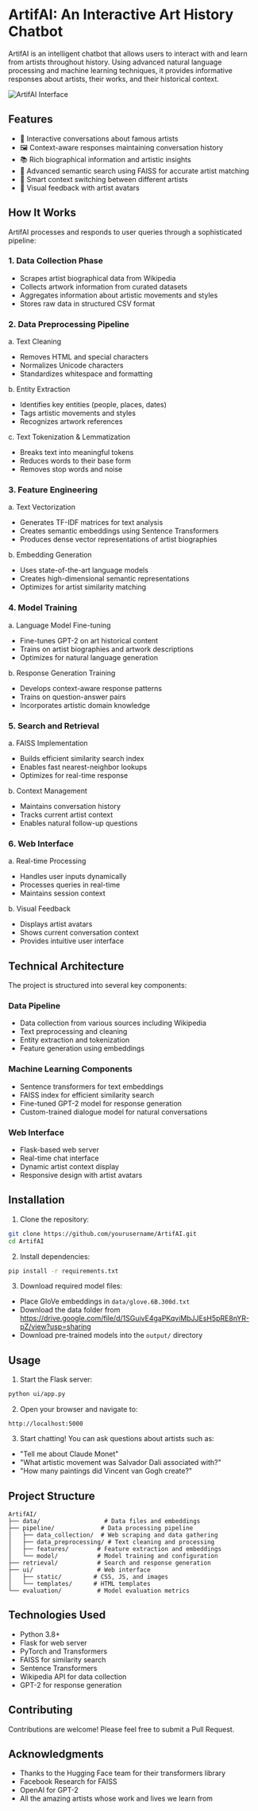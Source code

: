 # ArtifAI: An Interactive Art History Chatbot

ArtifAI is an intelligent chatbot that allows users to interact with and learn from artists throughout history. Using advanced natural language processing and machine learning techniques, it provides informative responses about artists, their works, and their historical context.

![ArtifAI Interface](https://github.com/user-attachments/assets/2fd73169-202f-49b5-a535-5ce410cadb52)

## Features

- 🎨 Interactive conversations about famous artists
- 🖼️ Context-aware responses maintaining conversation history
- 📚 Rich biographical information and artistic insights
- 🤖 Advanced semantic search using FAISS for accurate artist matching
- 🎯 Smart context switching between different artists
- 👤 Visual feedback with artist avatars

## How It Works

ArtifAI processes and responds to user queries through a sophisticated pipeline:

### 1. Data Collection Phase
- Scrapes artist biographical data from Wikipedia
- Collects artwork information from curated datasets
- Aggregates information about artistic movements and styles
- Stores raw data in structured CSV format

### 2. Data Preprocessing Pipeline
a. Text Cleaning
   - Removes HTML and special characters
   - Normalizes Unicode characters
   - Standardizes whitespace and formatting
   
b. Entity Extraction
   - Identifies key entities (people, places, dates)
   - Tags artistic movements and styles
   - Recognizes artwork references
   
c. Text Tokenization & Lemmatization
   - Breaks text into meaningful tokens
   - Reduces words to their base form
   - Removes stop words and noise

### 3. Feature Engineering
a. Text Vectorization
   - Generates TF-IDF matrices for text analysis
   - Creates semantic embeddings using Sentence Transformers
   - Produces dense vector representations of artist biographies

b. Embedding Generation
   - Uses state-of-the-art language models
   - Creates high-dimensional semantic representations
   - Optimizes for artist similarity matching

### 4. Model Training
a. Language Model Fine-tuning
   - Fine-tunes GPT-2 on art historical content
   - Trains on artist biographies and artwork descriptions
   - Optimizes for natural language generation

b. Response Generation Training
   - Develops context-aware response patterns
   - Trains on question-answer pairs
   - Incorporates artistic domain knowledge

### 5. Search and Retrieval
a. FAISS Implementation
   - Builds efficient similarity search index
   - Enables fast nearest-neighbor lookups
   - Optimizes for real-time response

b. Context Management
   - Maintains conversation history
   - Tracks current artist context
   - Enables natural follow-up questions

### 6. Web Interface
a. Real-time Processing
   - Handles user inputs dynamically
   - Processes queries in real-time
   - Maintains session context

b. Visual Feedback
   - Displays artist avatars
   - Shows current conversation context
   - Provides intuitive user interface

## Technical Architecture

The project is structured into several key components:

### Data Pipeline
- Data collection from various sources including Wikipedia
- Text preprocessing and cleaning
- Entity extraction and tokenization
- Feature generation using embeddings

### Machine Learning Components
- Sentence transformers for text embeddings
- FAISS index for efficient similarity search
- Fine-tuned GPT-2 model for response generation
- Custom-trained dialogue model for natural conversations

### Web Interface
- Flask-based web server
- Real-time chat interface
- Dynamic artist context display
- Responsive design with artist avatars

## Installation

1. Clone the repository:
```bash
git clone https://github.com/yourusername/ArtifAI.git
cd ArtifAI
```

2. Install dependencies:
```bash
pip install -r requirements.txt
```

3. Download required model files:
- Place GloVe embeddings in `data/glove.6B.300d.txt`
- Download the data folder from https://drive.google.com/file/d/1SGuivE4gaPKqviMbJJEsH5pRE8nYR-pZ/view?usp=sharing 
- Download pre-trained models into the `output/` directory

## Usage

1. Start the Flask server:
```bash
python ui/app.py
```

2. Open your browser and navigate to:
```
http://localhost:5000
```

3. Start chatting! You can ask questions about artists such as:
- "Tell me about Claude Monet"
- "What artistic movement was Salvador Dali associated with?"
- "How many paintings did Vincent van Gogh create?"

## Project Structure

```
ArtifAI/
├── data/                  # Data files and embeddings
├── pipeline/             # Data processing pipeline
│   ├── data_collection/  # Web scraping and data gathering
│   ├── data_preprocessing/ # Text cleaning and processing
│   ├── features/        # Feature extraction and embeddings
│   └── model/           # Model training and configuration
├── retrieval/           # Search and response generation
├── ui/                  # Web interface
│   ├── static/         # CSS, JS, and images
│   └── templates/      # HTML templates
└── evaluation/          # Model evaluation metrics
```

## Technologies Used

- Python 3.8+
- Flask for web server
- PyTorch and Transformers
- FAISS for similarity search
- Sentence Transformers
- Wikipedia API for data collection
- GPT-2 for response generation

## Contributing

Contributions are welcome! Please feel free to submit a Pull Request.


## Acknowledgments

- Thanks to the Hugging Face team for their transformers library
- Facebook Research for FAISS
- OpenAI for GPT-2
- All the amazing artists whose work and lives we learn from
